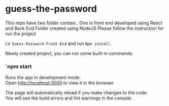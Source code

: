 # guess-the-password

This repo have two folder contain.. One is front end developed using React and Back End Folder created using NodeJS
Please follow the instruction for run the project

`Cd Guess-Password-Front-End` and run `Npm install`.



Newly created project, you can run some built-in commands:

### `npm start

Runs the app in development mode.<br>
Open [http://localhost:3000](http://localhost:3000) to view it in the browser.

The page will automatically reload if you make changes to the code.<br>
You will see the build errors and lint warnings in the console.
